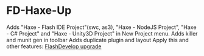 FD-Haxe-Up
====================================
Adds "Haxe - Flash IDE Project"(swc, as3), "Haxe - NodeJS Project", "Haxe - C# Project" and "Haxe - Unity3D Project" in New Project menu.
Adds killer and munit gen in toolbar
Adds duplicate plugin and layout
Apply this and other features: <a href="https://github.com/AxGord/FlashDevelop-Haxe-Projects-Templates/releases/download/0.6/upgrade.fdz">FlashDevelop upgrade</a>